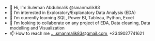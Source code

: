 - 👋 Hi, I’m Suleman Abdulmalik @smanmalik83
- 👀 I’m interested in Exploratory/Explanatory Data Analysis (EDA)
- 🌱 I’m currently learning SQL, Power BI, Tableau, Python, Excel
- 💞️ I’m looking to collaborate on any project of EDA, Data cleaning, Data modelling and Visualization
- 📫 How to reach me ....smanmalik83@gmail.com, +2349027741621

<!---
smanmalik83/smanmalik83 is a ✨ special ✨ repository because its `README.md` (this file) appears on your GitHub profile.
You can click the Preview link to take a look at your changes.
--->
